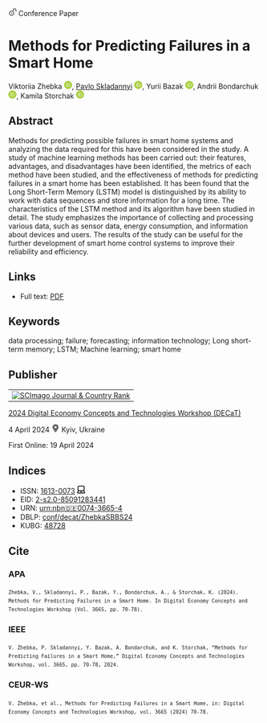 <img src="/icons/unlock.svg" width="16" height="16"> Conference Paper

# Methods for Predicting Failures in a Smart Home

Viktoriia Zhebka <a href="https://orcid.org/0000-0003-4051-1190" target="_blank"><img src="/icons/orcid.svg" width="16" height="16"></a>,
<a href="/">Pavlo Skladannyi</a> <a href="https://orcid.org/0000-0002-7775-6039" target="_blank"><img src="/icons/orcid.svg" width="16" height="16"></a>,
Yurii Bazak <a href="https://orcid.org/0009-0000-6098-2809" target="_blank"><img src="/icons/orcid.svg" width="16" height="16"></a>,
Andrii Bondarchuk <a href="https://orcid.org/0000-0001-5124-5102" target="_blank"><img src="/icons/orcid.svg" width="16" height="16"></a>,
Kamila Storchak <a href="https://orcid.org/0000-0001-9295-4685" target="_blank"><img src="/icons/orcid.svg" width="16" height="16"></a>

## Abstract

Methods for predicting possible failures in smart home systems and analyzing the data required for this have been considered in the study. A study of machine learning methods has been carried out: their features, advantages, and disadvantages have been identified, the metrics of each method have been studied, and the effectiveness of methods for predicting failures in a smart home has been established. It has been found that the Long Short-Term Memory (LSTM) model is distinguished by its ability to work with data sequences and store information for a long time. The characteristics of the LSTM method and its algorithm have been studied in detail. The study emphasizes the importance of collecting and processing various data, such as sensor data, energy consumption, and information about devices and users. The results of the study can be useful for the further development of smart home control systems to improve their reliability and efficiency.

## Links

* Full text: [PDF](https://ceur-ws.org/Vol-3665/short2.pdf)

## Keywords

data processing; failure; forecasting; information technology; Long short-term memory; LSTM; Machine learning; smart home

## Publisher

<table>
<tr>
<td>
<a href="https://www.scimagojr.com/journalsearch.php?q=21100218356&amp;tip=sid&amp;exact=no" title="SCImago Journal &amp; Country Rank"><img border="0" src="https://www.scimagojr.com/journal_img.php?id=21100218356" alt="SCImago Journal &amp; Country Rank"  /></a>
</td>
</tr>
</table>

[2024 Digital Economy Concepts and Technologies Workshop (DECaT)](https://ceur-ws.org/Vol-3665/)

4 April 2024 <img src="/icons/location-pin.svg" width="16" height="16"> Kyiv, Ukraine

First Online: 19 April 2024

## Indices

* ISSN: [1613-0073](https://portal.issn.org/resource/ISSN/1613-0073) <img src="/icons/online.svg" width="16" height="16">
* EID: [2-s2.0-85091283441](http://www.scopus.com/record/display.url?origin=inward&eid=2-s2.0-85091283441)
* URN: [urn:nbn:de:0074-3665-4](https://nbn-resolving.org/xml/urn:nbn:de:0074-3665-4)
* DBLP: [conf/decat/ZhebkaSBBS24](https://dblp.org/rec/conf/decat/ZhebkaSBBS24)
* KUBG: [48728](http://elibrary.kubg.edu.ua/id/eprint/48728/)

## Cite

### APA

<small>`Zhebka, V., Skladannyi, P., Bazak, Y., Bondarchuk, A., & Storchak, K. (2024). Methods for Predicting Failures in a Smart Home. In Digital Economy Concepts and Technologies Workshop (Vol. 3665, pp. 70-78).`</small>

### IEEE

<small>`V. Zhebka, P. Skladannyi, Y. Bazak, A. Bondarchuk, and K. Storchak, “Methods for Predicting Failures in a Smart Home,” Digital Economy Concepts and Technologies Workshop, vol. 3665, pp. 70-78, 2024.`</small>

### CEUR-WS

<small>`V. Zhebka, et al., Methods for Predicting Failures in a Smart Home, in: Digital Economy Concepts and Technologies Workshop, vol. 3665 (2024) 70-78.`</small>
